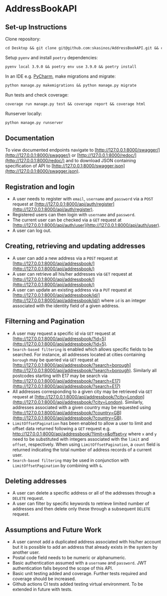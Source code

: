 # AddressBookAPI

## Set-up Instructions
Clone repository:
  ```latex
cd Desktop && git clone git@github.com:skasinos/AddressBookAPI.git && cd AddressBookAPI
  ```
  
Setup `pyenv` and install `poetry` dependencies:
  ```latex
pyenv local 3.9.0 && poetry env use 3.9.0 && poetry install
  ```

In an IDE e.g. [PyCharm](https://www.jetbrains.com/pycharm/), make migrations and migrate:
  ```latex
python manage.py makemigrations && python manage.py migrate
  ```

Run tests and check coverage:
  ```latex
coverage run manage.py test && coverage report && coverage html
  ```
  
Runserver locally:
  ```latex
python manage.py runserver
  ```

## Documentation
To view documented endpoints navigate to [http://127.0.0.1:8000/swagger/](http://127.0.0.1:8000/swagger/) or [http://127.0.0.1:8000/redoc/](http://127.0.0.1:8000/redoc/) and to download JSON containing specification of API to [http://127.0.0.1:8000/swagger.json](http://127.0.0.1:8000/swagger.json).

## Registration and login
- A user needs to register with `email`, `username` and `password` via a `POST` request at [http://127.0.0.1:8000/api/auth/register](http://127.0.0.1:8000/api/auth/register).
- Registered users can then login with `username` and `password`.
- The current user can be checked via a `GET` request at [http://127.0.0.1:8000/api/auth/user](http://127.0.0.1:8000/api/auth/user). 
- A user can log out.

## Creating, retrieving and updating addresses
- A user can add a new address via a `POST` request at [http://127.0.0.1:8000/api/addressbook/](http://127.0.0.1:8000/api/addressbook/)
- A user can retrieve all his/her addresses via `GET` request at [http://127.0.0.1:8000/api/addressbook/](http://127.0.0.1:8000/api/addressbook/)
- A user can update an existing address via a `PUT` request at [http://127.0.0.1:8000/api/addressbook/id/](http://127.0.0.1:8000/api/addressbook/id/) where `id` is an integer associated with the identity field of a given address.

## Filterning and Pagination
- A user may request a specific id via `GET` request at [http://127.0.0.1:8000/api/addressbook/?id=5](http://127.0.0.1:8000/api/addressbook/?id=5).
- `Search-based filtering` is enabled which allows specific fields to be searched. For instance, all addresses located at cities containing `borough` may be queried via `GET` request at [http://127.0.0.1:8000/api/addressbook/?search=borough](http://127.0.0.1:8000/api/addressbook/?search=borough). Similarly all postcodes starting with E17 may be search via [http://127.0.0.1:8000/api/addressbook/?search=E17](http://127.0.0.1:8000/api/addressbook/?search=E17)
- All addresses corresponding to a given city may be retrieved via `GET` request at [http://127.0.0.1:8000/api/addressbook/?city=London](http://127.0.0.1:8000/api/addressbook/?city=London). Similarly, addresses associated with a given country may be requested using [http://127.0.0.1:8000/api/addressbook/?country=GB](http://127.0.0.1:8000/api/addressbook/?country=GB).
- `LimitOffsetPagination` has been enabled to allow a user to limit and offset data returned following a `GET` request e.g. http://127.0.0.1:8000/api/addressbook/?limit=x&offset=y where `x` and `y` need to be substituted with integers associated with the `limit` and `offset`, respectively. When using `LimitOffsetPagination`, a `count` field is returned indicating the total number of address records of a current user.
- `Search-based filtering` may be used in conjunction with `LimitOffsetPagination` by combining with `&`.

## Deleting addresses
- A user can delete a specific address or all of the addresses through a `DELETE` request.
- A user can filter by specific keywords to retrieve limited number of addresses and then delete only these through a subsequent `DELETE` request.

## Assumptions and Future Work
- A user cannot add a duplicated address associated with his/her account but it is possible to add an address that already exists in the system by another user.
- Postal code field needs to be numeric or alphanumeric.
- Basic authentication assumed with a `username` and `password`. JWT authentication falls beyond the scope of this API.
- Basic unit testing added and coverage. Further tests required and coverage should be increased.
- Github actions CI tests added testing virtual environment. To be extended in future with tests.

